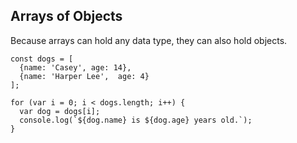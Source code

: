 ## Arrays of Objects

Because arrays can hold any data type, they can also hold objects.

```
const dogs = [
  {name: 'Casey', age: 14},
  {name: 'Harper Lee',  age: 4}
];

for (var i = 0; i < dogs.length; i++) {
  var dog = dogs[i];
  console.log(`${dog.name} is ${dog.age} years old.`);
}
```

